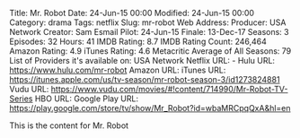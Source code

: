 Title: Mr. Robot
Date: 24-Jun-15 00:00
Modified: 24-Jun-15 00:00
Category: drama
Tags: netflix
Slug: mr-robot
Web Address: 
Producer: USA Network
Creator:  Sam Esmail
Pilot: 24-Jun-15
Finale: 13-Dec-17
Seasons: 3
Episodes: 32
Hours: 41
IMDB Rating: 8.7
IMDB Rating Count: 246,464
Amazon Rating: 4.9
iTunes Rating: 4.6
Metacritic Average of All Seasons: 79
List of Providers it's available on: USA Network
Netflix URL: -
Hulu URL: https://www.hulu.com/mr-robot
Amazon URL: 
iTunes URL: https://itunes.apple.com/us/tv-season/mr-robot-season-3/id1273824881
Vudu URL: https://www.vudu.com/movies/#!content/714990/Mr-Robot-TV-Series
HBO URL: 
Google Play URL: https://play.google.com/store/tv/show/Mr_Robot?id=wbaMRCpqQxA&hl=en



This is the content for Mr. Robot